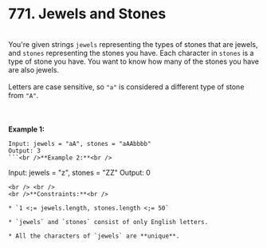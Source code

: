 # 771. Jewels and Stones

<br />You're given strings `jewels` representing the types of stones that are jewels, and `stones` representing the stones you have. Each character in `stones` is a type of stone you have. You want to know how many of the stones you have are also jewels.<br />
<br />Letters are case sensitive, so `"a"` is considered a different type of stone from `"A"`.<br />
<br /> <br />
<br />**Example 1:**<br />
```
Input: jewels = "aA", stones = "aAAbbbb"
Output: 3
```<br />**Example 2:**<br />
```
Input: jewels = "z", stones = "ZZ"
Output: 0
```
<br /> <br />
<br />**Constraints:**<br />

* `1 <;= jewels.length, stones.length <;= 50`

* `jewels` and `stones` consist of only English letters.

* All the characters of `jewels` are **unique**.